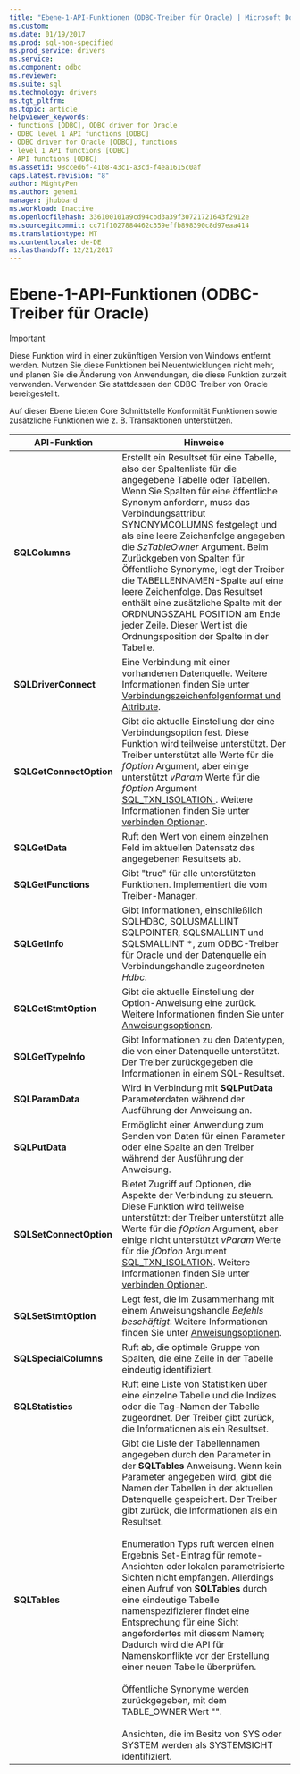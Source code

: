 ```yaml
---
title: "Ebene-1-API-Funktionen (ODBC-Treiber für Oracle) | Microsoft Docs"
ms.custom: 
ms.date: 01/19/2017
ms.prod: sql-non-specified
ms.prod_service: drivers
ms.service: 
ms.component: odbc
ms.reviewer: 
ms.suite: sql
ms.technology: drivers
ms.tgt_pltfrm: 
ms.topic: article
helpviewer_keywords:
- functions [ODBC], ODBC driver for Oracle
- ODBC level 1 API functions [ODBC]
- ODBC driver for Oracle [ODBC], functions
- level 1 API functions [ODBC]
- API functions [ODBC]
ms.assetid: 98cced6f-41b8-43c1-a3cd-f4ea1615c0af
caps.latest.revision: "8"
author: MightyPen
ms.author: genemi
manager: jhubbard
ms.workload: Inactive
ms.openlocfilehash: 336100101a9cd94cbd3a39f30721721643f2912e
ms.sourcegitcommit: cc71f1027884462c359effb898390c8d97eaa414
ms.translationtype: MT
ms.contentlocale: de-DE
ms.lasthandoff: 12/21/2017
---
```

# <a name="level-1-api-functions-odbc-driver-for-oracle"></a>Ebene-1-API-Funktionen (ODBC-Treiber für Oracle)
> [!IMPORTANT]  
>  Diese Funktion wird in einer zukünftigen Version von Windows entfernt werden. Nutzen Sie diese Funktionen bei Neuentwicklungen nicht mehr, und planen Sie die Änderung von Anwendungen, die diese Funktion zurzeit verwenden. Verwenden Sie stattdessen den ODBC-Treiber von Oracle bereitgestellt.  
  
 Auf dieser Ebene bieten Core Schnittstelle Konformität Funktionen sowie zusätzliche Funktionen wie z. B. Transaktionen unterstützen.  
  
|API-Funktion|Hinweise|  
|------------------|-----------|  
|**SQLColumns**|Erstellt ein Resultset für eine Tabelle, also der Spaltenliste für die angegebene Tabelle oder Tabellen. Wenn Sie Spalten für eine öffentliche Synonym anfordern, muss das Verbindungsattribut SYNONYMCOLUMNS festgelegt und als eine leere Zeichenfolge angegeben die *SzTableOwner* Argument. Beim Zurückgeben von Spalten für Öffentliche Synonyme, legt der Treiber die TABELLENNAMEN-Spalte auf eine leere Zeichenfolge. Das Resultset enthält eine zusätzliche Spalte mit der ORDNUNGSZAHL POSITION am Ende jeder Zeile. Dieser Wert ist die Ordnungsposition der Spalte in der Tabelle.|  
|**SQLDriverConnect**|Eine Verbindung mit einer vorhandenen Datenquelle. Weitere Informationen finden Sie unter [Verbindungszeichenfolgenformat und Attribute](../../odbc/microsoft/connection-string-format-and-attributes.md).|  
|**SQLGetConnectOption**|Gibt die aktuelle Einstellung der eine Verbindungsoption fest. Diese Funktion wird teilweise unterstützt. Der Treiber unterstützt alle Werte für die *fOption* Argument, aber einige unterstützt *vParam* Werte für die *fOption* Argument [SQL_TXN_ISOLATION ](../../odbc/microsoft/connect-options.md). Weitere Informationen finden Sie unter [verbinden Optionen](../../odbc/microsoft/connect-options.md).|  
|**SQLGetData**|Ruft den Wert von einem einzelnen Feld im aktuellen Datensatz des angegebenen Resultsets ab.|  
|**SQLGetFunctions**|Gibt "true" für alle unterstützten Funktionen. Implementiert die vom Treiber-Manager.|  
|**SQLGetInfo**|Gibt Informationen, einschließlich SQLHDBC, SQLUSMALLINT SQLPOINTER, SQLSMALLINT und SQLSMALLINT \*, zum ODBC-Treiber für Oracle und der Datenquelle ein Verbindungshandle zugeordneten *Hdbc*.|  
|**SQLGetStmtOption**|Gibt die aktuelle Einstellung der Option-Anweisung eine zurück. Weitere Informationen finden Sie unter [Anweisungsoptionen](../../odbc/microsoft/statement-options.md).|  
|**SQLGetTypeInfo**|Gibt Informationen zu den Datentypen, die von einer Datenquelle unterstützt. Der Treiber zurückgegeben die Informationen in einem SQL-Resultset.|  
|**SQLParamData**|Wird in Verbindung mit **SQLPutData** Parameterdaten während der Ausführung der Anweisung an.|  
|**SQLPutData**|Ermöglicht einer Anwendung zum Senden von Daten für einen Parameter oder eine Spalte an den Treiber während der Ausführung der Anweisung.|  
|**SQLSetConnectOption**|Bietet Zugriff auf Optionen, die Aspekte der Verbindung zu steuern. Diese Funktion wird teilweise unterstützt: der Treiber unterstützt alle Werte für die *fOption* Argument, aber einige nicht unterstützt *vParam* Werte für die *fOption* Argument [SQL_TXN_ISOLATION](../../odbc/microsoft/connect-options.md). Weitere Informationen finden Sie unter [verbinden Optionen](../../odbc/microsoft/connect-options.md).|  
|**SQLSetStmtOption**|Legt fest, die im Zusammenhang mit einem Anweisungshandle *Befehls beschäftigt*. Weitere Informationen finden Sie unter [Anweisungsoptionen](../../odbc/microsoft/statement-options.md).|  
|**SQLSpecialColumns**|Ruft ab, die optimale Gruppe von Spalten, die eine Zeile in der Tabelle eindeutig identifiziert.|  
|**SQLStatistics**|Ruft eine Liste von Statistiken über eine einzelne Tabelle und die Indizes oder die Tag-Namen der Tabelle zugeordnet. Der Treiber gibt zurück, die Informationen als ein Resultset.|  
|**SQLTables**|Gibt die Liste der Tabellennamen angegeben durch den Parameter in der **SQLTables** Anweisung. Wenn kein Parameter angegeben wird, gibt die Namen der Tabellen in der aktuellen Datenquelle gespeichert. Der Treiber gibt zurück, die Informationen als ein Resultset.<br /><br /> Enumeration Typs ruft werden einen Ergebnis Set-Eintrag für remote-Ansichten oder lokalen parametrisierte Sichten nicht empfangen. Allerdings einen Aufruf von **SQLTables** durch eine eindeutige Tabelle namenspezifizierer findet eine Entsprechung für eine Sicht angefordertes mit diesem Namen; Dadurch wird die API für Namenskonflikte vor der Erstellung einer neuen Tabelle überprüfen.<br /><br /> Öffentliche Synonyme werden zurückgegeben, mit dem TABLE_OWNER Wert "".<br /><br /> Ansichten, die im Besitz von SYS oder SYSTEM werden als SYSTEMSICHT identifiziert.|
